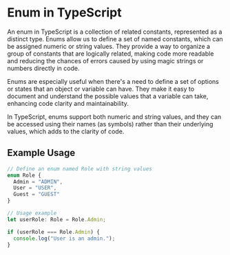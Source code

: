 # Enum in TypeScript

An enum in TypeScript is a collection of related constants, represented as a distinct type. Enums allow us to define a set of named constants, which can be assigned numeric or string values. They provide a way to organize a group of constants that are logically related, making code more readable and reducing the chances of errors caused by using magic strings or numbers directly in code.

Enums are especially useful when there's a need to define a set of options or states that an object or variable can have. They make it easy to document and understand the possible values that a variable can take, enhancing code clarity and maintainability.

In TypeScript, enums support both numeric and string values, and they can be accessed using their names (as symbols) rather than their underlying values, which adds to the clarity of code.

## Example Usage

```typescript
// Define an enum named Role with string values
enum Role {
  Admin = "ADMIN",
  User = "USER",
  Guest = "GUEST"
}

// Usage example
let userRole: Role = Role.Admin;

if (userRole === Role.Admin) {
  console.log("User is an admin.");
}
